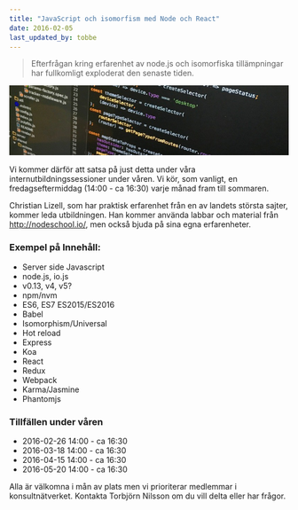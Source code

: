 ```yaml
---
title: "JavaScript och isomorfism med Node och React"
date: 2016-02-05
last_updated_by: tobbe
---
```

> Efterfrågan kring erfarenhet av node.js och isomorfiska tillämpningar har fullkomligt exploderat den senaste tiden.

<img src="/assets/legacy/uploads/2016/02/js_cropped-1.jpg" alt="JavaScript">

Vi kommer därför att satsa på just detta under våra internutbildningssessioner under våren. Vi kör, som vanligt, en fredagseftermiddag (14:00 - ca 16:30) varje månad fram till sommaren.

Christian Lizell, som har praktisk erfarenhet från en av landets största sajter, kommer leda utbildningen. Han kommer använda labbar och material från http://nodeschool.io/,  men också bjuda på sina egna erfarenheter.

### Exempel på Innehåll: 
* Server side Javascript
* node.js, io.js
* v0.13, v4, v5?
* npm/nvm
* ES6, ES7 ES2015/ES2016
* Babel
* Isomorphism/Universal
* Hot reload
* Express
* Koa
* React
* Redux
* Webpack
* Karma/Jasmine
* Phantomjs

### Tillfällen under våren
- 2016-02-26 14:00 - ca 16:30
- 2016-03-18 14:00 - ca 16:30
- 2016-04-15 14:00 - ca 16:30
- 2016-05-20 14:00 - ca 16:30

Alla är välkomna i mån av plats men vi prioriterar medlemmar i konsultnätverket. 
Kontakta Torbjörn Nilsson om du vill delta eller har frågor.
